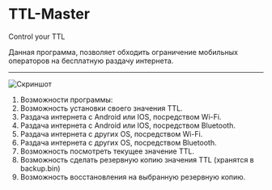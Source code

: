 # TTL-Master
Control your TTL

Данная программа, позволяет обходить ограничение мобильных
операторов на бесплатную раздачу интернета.
***

![Скриншот](https://cs5-3.4pda.to/19021617/Screenshot_76.png?s=0034f29b4e55fbc15ebd1eb700000000768c913308a24f1464da2d11642e9714)
1. Возможности программы:
2. Возможность установки своего значения TTL.
3. Раздача интернета c Android или IOS, посредством Wi-Fi.
4. Раздача интернета c Android или IOS, посредством Bluetooth.
5. Раздача интернета c других OS, посредством Wi-Fi.
6. Раздача интернета c других OS, посредством Bluetooth.
7. Возможность посмотреть текущее значение TTL.
8. Возможность сделать резервную копию значения TTL (хранятся в backup.bin)
9. Возможность восстановления на выбранную резервную копию.
